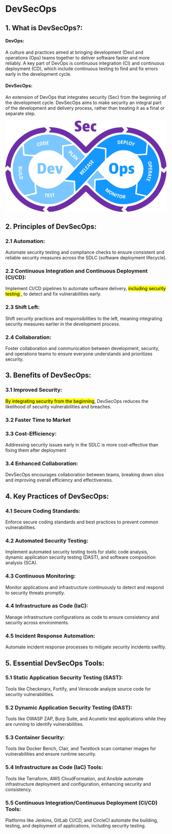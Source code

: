 # DevSecOps

## 1. **What is DevSecOps?**:
#### DevOps:
A culture and practices aimed at bringing development (Dev) and operations (Ops) teams together to deliver software faster and more reliably. A key part of DevOps is continuous integration (CI) and continuous deployment (CD), which include continuous testing to find and fix errors early in the development cycle.

#### DevSecOps: 
An extension of DevOps that integrates security (Sec) from the beginning of the development cycle. DevSecOps aims to make security an integral part of the development and delivery process, rather than treating it as a final or separate step.

![The Google Logo](/media\devsecops.webp)

## 2. **Principles of DevSecOps**:
### 2.1 **Automation**:
Automate security testing and compliance checks to ensure consistent and reliable security measures across the SDLC (software deployment lifecycle).
### 2.2 **Continuous Integration and Continuous Deployment (CI/CD)**:
Implement CI/CD pipelines to automate software delivery, <mark>including security testing </mark>, to detect and fix vulnerabilities early.
### 2.3 **Shift Left**:
Shift security practices and responsibilities to the left, meaning integrating security measures earlier in the development process.
### 2.4 **Collaboration**:
Foster collaboration and communication between development, security, and operations teams to ensure everyone understands and prioritizes security.

## 3. **Benefits of DevSecOps**:
### 3.1 **Improved Security**:
<mark>By integrating security from the beginning</mark>, DevSecOps reduces the likelihood of security vulnerabilities and breaches.

### 3.2 **Faster Time to Market**

### 3.3 **Cost-Efficiency**:
Addressing security issues early in the SDLC is more cost-effective than fixing them after deployment

### 3.4 **Enhanced Collaboration**:
DevSecOps encourages collaboration between teams, breaking down silos and improving overall efficiency and effectiveness.

## 4. **Key Practices of DevSecOps**:
### 4.1 **Secure Coding Standards**:
Enforce secure coding standards and best practices to prevent common vulnerabilities.

### 4.2 **Automated Security Testing**:
Implement automated security testing tools for static code analysis, dynamic application security testing (DAST), and software composition analysis (SCA).

### 4.3 **Continuous Monitoring**:
Monitor applications and infrastructure continuously to detect and respond to security threats promptly.

### 4.4 **Infrastructure as Code (IaC)**:
Manage infrastructure configurations as code to ensure consistency and security across environments.

### 4.5 **Incident Response Automation**:
Automate incident response processes to mitigate security incidents swiftly.

## 5. **Essential DevSecOps Tools**:

### 5.1 **Static Application Security Testing (SAST)**:
Tools like Checkmarx, Fortify, and Veracode analyze source code for security vulnerabilities.

### 5.2 **Dynamic Application Security Testing (DAST)**:
Tools like OWASP ZAP, Burp Suite, and Acunetix test applications while they are running to identify vulnerabilities.

### 5.3 **Container Security**:
Tools like Docker Bench, Clair, and Twistlock scan container images for vulnerabilities and ensure runtime security.

### 5.4 **Infrastructure as Code (IaC) Tools**:
Tools like Terraform, AWS CloudFormation, and Ansible automate infrastructure deployment and configuration, enhancing security and consistency.

### 5.5 **Continuous Integration/Continuous Deployment (CI/CD) Tools**:
Platforms like Jenkins, GitLab CI/CD, and CircleCI automate the building, testing, and deployment of applications, including security testing.